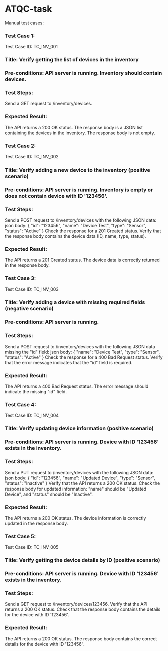 # ATQC-task
Manual test cases:

### Test Case 1:
Test Case ID: TC_INV_001
### Title: Verify getting the list of devices in the inventory
### Pre-conditions: API server is running. Inventory should contain devices.
### Test Steps:

Send a GET request to /inventory/devices.
### Expected Result:
The API returns a 200 OK status.
The response body is a JSON list containing the devices in the inventory.
The response body is not empty.

### Test Case 2:
Test Case ID: TC_INV_002
### Title: Verify adding a new device to the inventory (positive scenario)
### Pre-conditions: API server is running. Inventory is empty or does not contain device with ID '123456'.
### Test Steps:

Send a POST request to /inventory/devices with the following JSON data:
json body:
{ 
    "id": "123456", 
    "name": "Device Test", 
    "type": "Sensor", 
    "status": "Active" 
}
Check the response for a 201 Created status.
Verify that the response body contains the device data (ID, name, type, status).
### Expected Result:
The API returns a 201 Created status.
The device data is correctly returned in the response body.

### Test Case 3:
Test Case ID: TC_INV_003
### Title: Verify adding a device with missing required fields (negative scenario)
### Pre-conditions: API server is running.
### Test Steps:

Send a POST request to /inventory/devices with the following JSON data missing the "id" field:
json body:
{ 
    "name": "Device Test", 
    "type": "Sensor", 
    "status": "Active" 
}
Check the response for a 400 Bad Request status.
Verify that the error message indicates that the "id" field is required.
### Expected Result:
The API returns a 400 Bad Request status.
The error message should indicate the missing "id" field.

### Test Case 4:
Test Case ID: TC_INV_004
### Title: Verify updating device information (positive scenario)
### Pre-conditions: API server is running. Device with ID '123456' exists in the inventory.
### Test Steps:

Send a PUT request to /inventory/devices with the following JSON data:
json body:
{ 
    "id": "123456", 
    "name": "Updated Device", 
    "type": "Sensor", 
    "status": "Inactive" 
}
Verify that the API returns a 200 OK status.
Check the response body for updated information: "name" should be "Updated Device", and "status" should be "Inactive".
### Expected Result:
The API returns a 200 OK status.
The device information is correctly updated in the response body.

### Test Case 5:
Test Case ID: TC_INV_005
### Title: Verify getting the device details by ID (positive scenario)
### Pre-conditions: API server is running. Device with ID '123456' exists in the inventory.
### Test Steps:

Send a GET request to /inventory/devices/123456.
Verify that the API returns a 200 OK status.
Check that the response body contains the details for the device with ID '123456'.
### Expected Result:
The API returns a 200 OK status.
The response body contains the correct details for the device with ID '123456'.
